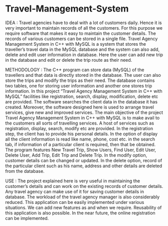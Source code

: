 # Travel-Management-System
IDEA :
Travel agencies have to deal with a lot of customers daily. Hence it is very important to maintain records of all the customers. For this purpose we require software that makes it easy to maintain the customer details. The records of various customers can be stored in a single file. Travel Agency Management System in C++ with MySQL is a system that stores the traveller’s travel data in the MySQL database and the system can also add, delete and edit user information in database. Here the user can add new trip in the database and edit or delete the trip route as their need.

METHODOLOGY :
The C++ program can store data (MySQL) of the travellers and that data is directly stored in the database. The user can also store the trips and modify the trips as their need. The database contains two tables, one for storing user information and another one stores trip information. In this project “Travel Agency Management System in C++ with MySQL” facilities like registration, search, display, modification, delete etc are provided. The software searches the client data in the database it has created. Moreover, the software designed here is used to arrange travel services, give new and improved services. The main objective of the project Travel Agency Management System in C++ with MySQL is to make avail to the customers all sorts of travelling services. A host of services such as registration, display, search, modify etc are provided. In the registration step, the client has to provide his personal details. In the option of display all the client information is read like name, phone, cost etc. in the search tab, if information of a particular client is required, then that be obtained. The program features New Travel Trip, Show Users, Find User, Edit User, Delete User, Add Trip, Edit Trip and Delete Trip. In the modify option, customer details can be changed or updated. In the delete option, record of the particular client such as his name, address and other details are deleted from the database. 

USE :
The project explained here is very useful in maintaining the customer’s details and can work on the existing records of customer details. Any travel agency can make use of it for saving customer details in database. The workload of the travel agency manager is also considerably reduced. This application can be easily implemented under various situations. We can add new features as and when we require.  Reusability of this application is also possible. In the near future, the online registration can be implemented. 

